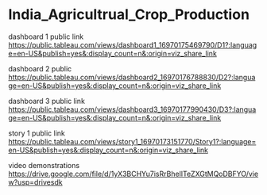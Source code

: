 # India_Agricultrual_Crop_Production


dashboard 1 public link https://public.tableau.com/views/dashboard1_16970175469790/D1?:language=en-US&publish=yes&:display_count=n&:origin=viz_share_link

dashboard 2 public https://public.tableau.com/views/dashboard2_16970176788830/D2?:language=en-US&publish=yes&:display_count=n&:origin=viz_share_link

dashboard 3 public link https://public.tableau.com/views/dashboard3_16970177990430/D3?:language=en-US&publish=yes&:display_count=n&:origin=viz_share_link

story 1 public link https://public.tableau.com/views/story1_16970173151770/Story1?:language=en-US&publish=yes&:display_count=n&:origin=viz_share_link

video demonstrations https://drive.google.com/file/d/1yX3BCHYu7isRrBheIlTeZXGtMQoDBFYO/view?usp=drivesdk
